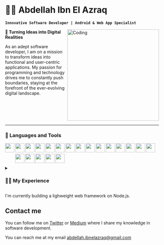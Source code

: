 # 🧑‍💻 Abdellah Ibn El Azraq

**`Innovative Software Developer | Android & Web App Specialist`**

<img align="right" alt="Coding" width="300" src="https://miro.medium.com/max/1360/0*7Q3yvSIv_t0ioJ-Z.gif">

**🌟 Turning Ideas into Digital Realities**

<p align="left" >As an adept software developer, I am on a mission to transform ideas into functional and user-centric applications. My passion for programming and technology drives me to constantly push boundaries, staying at the forefront of the ever-evolving digital landscape.</p>

<br>

<br>

<br>

<br>


---
### 🧰 Languages and Tools


  <img align="left" width="30px" style="padding-bottom:15px;" src="https://cdn.jsdelivr.net/gh/devicons/devicon/icons/java/java-original.svg" />
  <img align="left" width="30px" style="padding-bottom:5px;" src="https://cdn.jsdelivr.net/gh/devicons/devicon/icons/android/android-original-wordmark.svg" />
  <img align="left" width="30px" style="padding-bottom:5px;" src="https://cdn.jsdelivr.net/gh/devicons/devicon/icons/kotlin/kotlin-original.svg" />
  <img align="left" width="30px" style="padding-bottom:5px;" src="https://cdn.jsdelivr.net/gh/devicons/devicon/icons/javascript/javascript-plain.svg" />
  <img align="left" width="30px" style="padding-bottom:5px;" src="https://cdn.jsdelivr.net/gh/devicons/devicon/icons/csharp/csharp-plain.svg" />
  <img align="left" width="30px" style="padding-bottom:5px;" src="https://cdn.jsdelivr.net/gh/devicons/devicon/icons/typescript/typescript-plain.svg" />
  <img align="left" width="30px" style="padding-bottom:5px;" src="https://cdn.jsdelivr.net/gh/devicons/devicon/icons/dart/dart-original.svg" />
  <img align="left" width="30px" style="padding-bottom:5px;" src="https://cdn.jsdelivr.net/gh/devicons/devicon/icons/postgresql/postgresql-original.svg" />
  <img align="left" width="30px" style="padding-bottom:5px;" src="https://cdn.jsdelivr.net/gh/devicons/devicon/icons/microsoftsqlserver/microsoftsqlserver-plain-wordmark.svg" />
  <img align="left" width="30px" style="padding-bottom:5px;" src="https://cdn.jsdelivr.net/gh/devicons/devicon/icons/sqlite/sqlite-original-wordmark.svg" />
  <img align="left" width="30px" style="padding-bottom:5px;" src="https://cdn.jsdelivr.net/gh/devicons/devicon/icons/mongodb/mongodb-original-wordmark.svg" />
  <img align="left" width="30px" style="padding-bottom:5px;" src="https://cdn.jsdelivr.net/gh/devicons/devicon/icons/nodejs/nodejs-original.svg" />
  <img align="left" width="30px" style="padding-bottom:5px;" src="https://cdn.jsdelivr.net/gh/devicons/devicon/icons/angularjs/angularjs-plain.svg" />
  <img align="left" width="30px" style="padding-bottom:5px;" src="https://cdn.jsdelivr.net/gh/devicons/devicon/icons/amazonwebservices/amazonwebservices-original-wordmark.svg" />
  <img align="left" width="30px" style="padding-bottom:5px;" src="https://cdn.jsdelivr.net/gh/devicons/devicon/icons/bash/bash-original.svg" />
  <img align="left" width="30px" style="padding-bottom:5px;" src="https://cdn.jsdelivr.net/gh/devicons/devicon/icons/docker/docker-original.svg" />
  <img align="left" width="30px" style="padding-bottom:5px;" src="https://cdn.jsdelivr.net/gh/devicons/devicon/icons/git/git-original.svg" />
  <img align="left" width="30px" style="padding-bottom:5px;" src="https://cdn.jsdelivr.net/gh/devicons/devicon/icons/html5/html5-plain.svg" />
  <img align="left" width="30px" style="padding-bottom:5px;" src="https://cdn.jsdelivr.net/gh/devicons/devicon/icons/css3/css3-plain.svg" />
  <img align="left" width="30px" style="padding-bottom:5px;" src="https://cdn.jsdelivr.net/gh/devicons/devicon/icons/spring/spring-original.svg" />

<br>


<br>

#

<details>
 <summary><h3>👨‍💻 My Experience</h3></summary>
<p>My journey in the realm of software development commenced as a Freelance Android Developer. During this phase, I crafted native Android applications tailored to the specific needs of private clients. This experience not only honed my proficiency in the Android ecosystem but also equipped me with comprehensive skills in overseeing the entire development process. My responsibilities spanned from conceptualizing and designing the user interface to formulating a clean and scalable architecture, coding the application, and rigorously testing its functionality.</p>

<p>
  Transitioning from a specialized focus, I embraced the role of a Full-Stack Developer. In this capacity, I contributed to the creation of web applications intended for government use. My impact was notable as I enhanced the backend server through the implementation of an efficient caching mechanism. Moreover, I undertook the challenge of conceiving a new web application from its inception, ensuring that it adhered to the highest standards of quality while boasting a scalable and robust codebase.
</p>

<p>
  At present, I continue to thrive as a Freelance Software Developer, leveraging my expertise to create dynamic solutions. My repertoire includes the development of Android applications, backend servers, and complete web applications. This multifaceted journey has enriched my skill set, enabling me to tackle diverse challenges in the ever-evolving landscape of software development.
</p>

</details>

I'm currently building a lighweight web framework on Node.js.

## Contact me
You can follow me on [Twitter](https://twitter.com/BBlueCoder) or [Medium](https://bbluecoder.medium.com/) where I share my knowledge in software development.

You can reach me at my email abdellah.ibnelazraq@gmail.com 




